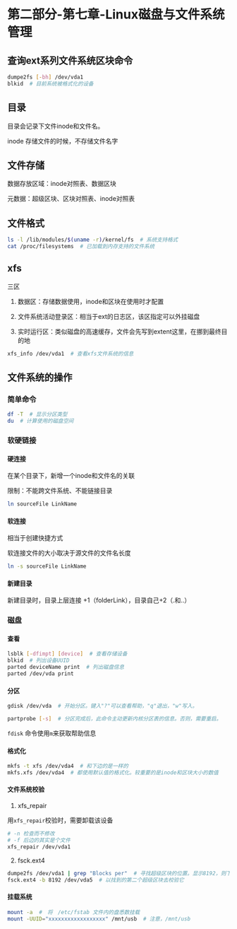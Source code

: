 # 第二部分-第七章-Linux磁盘与文件系统管理

## 查询ext系列文件系统区块命令

``` bash
dumpe2fs [-bh] /dev/vda1
blkid  # 目前系统被格式化的设备
```

## 目录

目录会记录下文件inode和文件名。

inode 存储文件的时候，不存储文件名字

## 文件存储

数据存放区域：inode对照表、数据区块

元数据：超级区块、区块对照表、inode对照表

## 文件格式

``` bash
ls -l /lib/modules/$(uname -r)/kernel/fs  # 系统支持格式
cat /proc/filesystems  # 已加载到内存支持的文件系统
```

## xfs

三区

1. 数据区：存储数据使用，inode和区块在使用时才配置

2. 文件系统活动登录区：相当于ext的日志区，该区指定可以外挂磁盘

3. 实时运行区：类似磁盘的高速缓存，文件会先写到extent这里，在挪到最终目的地

``` bash
xfs_info /dev/vda1  # 查看xfs文件系统的信息
```

## 文件系统的操作

### 简单命令

``` bash
df -T  # 显示分区类型
du  # 计算使用的磁盘空间
```

### 软硬链接

#### 硬连接

在某个目录下，新增一个inode和文件名的关联

限制：不能跨文件系统、不能链接目录

``` bash
ln sourceFile LinkName
```

#### 软连接

相当于创建快捷方式

软连接文件的大小取决于源文件的文件名长度

``` bash
ln -s sourceFile LinkName
```

#### 新建目录

新建目录时，目录上层连接 +1（folderLink），目录自己+2（.和..）

### 磁盘

#### 查看

``` bash
lsblk [-dfimpt] [device]  # 查看存储设备
blkid  # 列出设备UUID
parted deviceName print  # 列出磁盘信息
parted /dev/vda print
```

#### 分区

``` bash
gdisk /dev/vda  # 开始分区。键入"?"可以查看帮助，"q"退出，"w"写入。

partprobe [-s]  # 分区完成后，此命令主动更新内核分区表的信息。否则，需要重启。
```

`fdisk` 命令使用`m`来获取帮助信息

#### 格式化

``` bash
mkfs -t xfs /dev/vda4  # 和下边的是一样的
mkfs.xfs /dev/vda4  # 都使用默认值的格式化。较重要的是inode和区块大小的数值
```

#### 文件系统校验

1. xfs_repair

用`xfs_repair`校验时，需要卸载该设备

``` bash
# -n 检查而不修改
# -f 后边的其实是个文件
xfs_repair /dev/vda1
```

2. fsck.ext4

``` bash
dumpe2fs /dev/vda1 | grep "Blocks per"  # 寻找超级区块的位置。显示8192，则下语句
fsck.ext4 -b 8192 /dev/vda5  # 以找到的第二个超级区块去校验它
```

#### 挂载系统

``` bash
mount -a  #　将　/etc/fstab 文件内的盘悉数挂载
mount -UUID="xxxxxxxxxxxxxxxxxx" /mnt/usb  # 注意，/mnt/usb
```